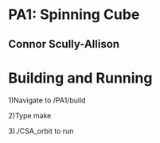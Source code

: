 # PA1: Spinning Cube

## Connor Scully-Allison

# Building and Running

1)Navigate to /PA1/build

2)Type make

3)./CSA\_orbit to run

